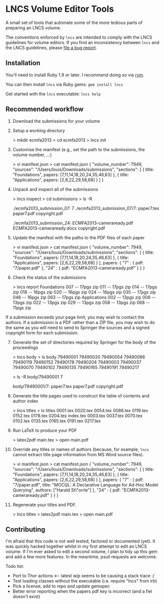 LNCS Volume Editor Tools
========================
A small set of tools that automate some of the more tedious parts of preparing an LNCS volume.

The conventions enforced by `lncs` are intended to comply with the LNCS guidelines for volume editors. If you find an inconsistency between `lncs` and the LNCS guidelines, please [file a bug report](https://github.com/louismrose/lncs/issues).

Installation
------------
You'll need to install Ruby 1.9 or later. I recommend doing so via [rvm](https://rvm.io).

You can then install `lncs` via Ruby gems: `gem install lncs`

Get started with the `lncs` executable: `lncs help`

Recommended workflow
--------------------

1. Download the submissions for your volume

2. Setup a working directory

    \> mkdir ecmfa2013
    \> cd ecmfa2013
    \> lncs init    

3. Customise the manifest (e.g., set the path to the submissions, the volume number, ...)

    \> vi manifest.json
    \> cat manifest.json
    {
      "volume_number": 7949,
      "sources": "/Users/louis/Downloads/submissions",
      "sections": [
        {
          title: "Foundations",
          papers: [7,11,14,18,20,24,35,46,63]
        },
        {
          title: "Applications",
          papers: [2,6,22,29,58,68]
        }
      ]
    }
    
4. Unpack and inspect all of the submissions

    \> lncs inspect
    \> cd submissions
    \> ls -R
    
    ./ecmfa2013_submission_07:
    7
    ./ecmfa2013_submission_07/7:
    paper7.tex   paper7.pdf   copyright.pdf
    
    ./ecmfa2013_submission_24:
    ECMFA2013-cameraready.pdf   ECMFA2013-cameraready.docx  copyright.pdf


5. Update the manifest with the paths to the PDF files of each paper

    \> vi manifest.json
    \> cat manifest.json
    {
      "volume_number": 7949,
      "sources": "/Users/louis/Downloads/submissions",
      "sections": [
        {
          title: "Foundations",
          papers: [7,11,14,18,20,24,35,46,63]
        },
        {
          title: "Applications",
          papers: [2,6,22,29,58,68]
        }
      ],
      papers: {
        "7" : {
          pdf: "7/paper.pdf"
        },
        "24" : {
          pdf: "ECMFA2013-cameraready.pdf"
        }
      }
    }

6. Check the status of the submissions 

    \> lncs report
    Foundations
    007 -- 17pgs zip
    011 -- 17pgs zip
    014 -- 17pgs zip
    018 -- 16pgs zip
    020 -- 16pgs zip
    024 -- 16pgs zip
    035 -- 17pgs zip
    046 -- 16pgs zip
    063 -- 17pgs zip
    Applications
    002 -- 13pgs zip
    006 -- 13pgs zip
    022 -- 13pgs zip
    029 -- 13pgs zip
    058 -- 13pgs zip
    068 -- 11pgs zip

  If a submission exceeds your page limit, you may wish to contact the authors. If a submission is a PDF rather than a ZIP file, you may wish to do the same as you will need to send to Springer the sources and a signed copyright form for each submission.

7. Generate the set of directories required by Springer for the body of the proceedings

    \> lncs body
    \> ls body
    79490001 79490020 79490054 79490086 79490119 79490152 79490178 79490204
    79490003 79490037 79490070 79490102 79490135 79490165 79490191 79490217
    
    \> ls -R body/79490001
    7
    
    body/79490001/7:
    paper7.tex   paper7.pdf   copyright.pdf
    
8. Generate the title pages used to construct the table of contents and author index

    \> lncs titles
    \> ls titles
    0001.tex  0020.tex  0054.tex  0086.tex  0119.tex  0152.tex  0178.tex  0204.tex  index.tex
    0003.tex  0037.tex  0070.tex  0102.tex  0135.tex  0165.tex  0191.tex  0217.tex
    
9. Run LaTeX to produce your PDF

    \> latex2pdf main.tex
    \> open main.pdf
    
10. Override any titles or names of authors (because, for example, `lncs` cannot extract title page information from MS Word source files).

    \> vi manifest.json
    \> cat manifest.json
    {
      "volume_number": 7949,
      "sources": "/Users/louis/Downloads/submissions",
      "sections": [
        {
          title: "Foundations",
          papers: [7,11,14,18,20,24,35,46,63]
        },
        {
          title: "Applications",
          papers: [2,6,22,29,58,68]
        }
      ],
      papers: {
        "7" : {
          pdf: "7/paper.pdf",
          title: "MOCQL: A Declarative Language for Ad-Hoc Model Querying",
          authors: ["Harald St\\\"orrle"]
        },
        "24" : {
          pdf: "ECMFA2013-cameraready.pdf"
        }
      }
    }

11. Regenerate your titles and PDF.

    \> lncs titles
    \> latex2pdf main.tex
    \> open main.pdf


Contributing
------------
I'm afraid that this code is not well tested, factored or documented (yet). It was quickly hacked together whilst in my first attempt to edit an LNCS volume. If I'm ever asked to edit a second volume, I plan to tidy up this gem and add a few more features. In the meantime, psull requests are welcome.

Todo list:
* Port to Thor actions <-- latest wip seems to be causing a stack trace :/
* Test loading classes without the executable (i.e. require "lncs" from irb)
* Pick a license, add to repo and update gemspec
* Better error reporting when the papers pdf key is incorrect (and a fiel doesn't exist)
